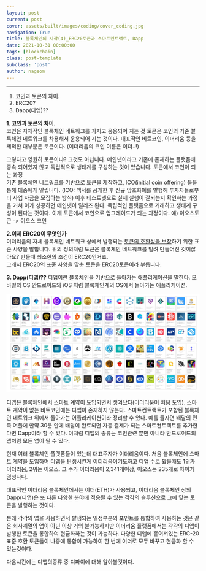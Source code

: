 ```yaml
---
layout: post
current: post
cover: assets/built/images/coding/cover_coding.jpg
navigation: True
title: 블록체인의 시작(4)_ERC20토큰과 스마트컨트랙트, Dapp 
date: 2021-10-31 00:00:00
tags: [blockchain]
class: post-template
subclass: 'post'
author: nageom
---
```

* * *
1. 코인과 토큰의 차이.
2. ERC20? 
3. Dapp(디앱)?? 


**1. 코인과 토큰의 차이.**<br>
코인은 자체적인 블록체인 네트워크를 가지고 웅용되어 지는 것
토큰은 코인의 기존 블록체인 네트워크를 차용해서 운용되어 지는 것이다. 
대표적인 비트코인, 이더리움 등을 제외한 대부분은 토큰이다. (이더리움의 코인 이름은 이더..!) 

그렇다고 영원히 토큰이냐? 그것도 아닙니다. 메인넷이라고 기존에 존재하는 플랫폼에 종속 되어있지 않고
독립적으로 생태계를 구성하는 것이 있습니다.
토큰에서 코인이 되는 과정 <BR>
기존 블록체인 네트워크를 기반으로 토큰을 제작하고, ICO(initial coin offering) 들을 통해 대중에게 알립니다.
(ICO: 백서를 공개한 후 신규 암호화폐를 발행해 투자자들로부터 사업 자금을 모집하는 방식)
이후 테스트넷으로 실제 실행이 잘되는지 확인하는 과정을 거쳐 이가 성공하면 메인넷이 릴리즈 된다.
독립적인 플랫폼으로 거래하고 생태계 구성이 된다는 것이다. 이게 토큰에서 코인으로 업그레이드가 되는 과정이다.
예) 이오스토큰 -> 이오스 코인

**2.이제 ERC20이 무엇인가**<BR>
이더리움의 자체 블록체인 네트워크 상에서 발행되는 <U>토큰의 호환성을 보장</U>하기 위한 표준 사양을 말합니다. 
위의 정의처럼 토큰은 블록체인 네트워크를 빌려 만들어진 것이잖아요? 만들때 최소한의 조건이 ERC20인거죠.  
그래서 ERC20의 표준 사양을 맞춘 토큰을 ERC20토큰이라 부릅니다. 


**3. Dapp(디앱)??**
디앱이란 블록체인을 기반으로 돌아가는 애플리케이션을 말한다.
모바일의 OS 안드로이드와 iOS 처럼 블록체인계의 OS에서 돌아가는 애플리케이션.

![ex_screenshot](../../assets/built/images/blockchain/blockchain3.png)

디앱은 블록체인에서 스마트 계약이 도입되면서 생겨났다(이더리움이 처음 도입). 스마트 계약이 없는 비트코인에는 디앱이 존재하지 않는다.
스마트컨트랙트가 포함된 블록체인 네트워크 위에서 돌아가는 어플리케이션이라 정리할 수 있다. 
예를 들자면 배달의 민족 어플에 만약 30분 안에 배달이 완료되면 자동 결제가 되는 스마트컨트랙트를 추가한다면 Dapp이라 할 수 있다.
이처럼 디앱의 종류는 코인관련 뿐만 아니라 안드로이드의 앱처럼 모든 앱이 될 수 있다. 

현재 여러 블록체인 플랫폼들이 있는데 대표주자가 이더리움이다. 처음 블록체인에 스마트 계약을 도입하며
디앱을 탄생시킨게 이더리움이기도하고 디앱 수로 봤을때도 1위가 이더리움, 2위는 이오스. 그 수가 
이더리움이 2,341개이상, 이오스는 235개로 차이가 엄청나다. 

대표적인 이더리움 블록체인에서는 이더(ETH)가 사용되고, 이더리움 블록체인 상의 Dapp(디앱)은
또 다른 다양한 분야에 적용될 수 있는 각각의 솔루션으로 그에 맞는 토큰을 발행하는 것이다.

본래 각각의 앱을 사용하면서 발생되는 일정부분의 포인트를 통합하여 사용하는 것은 같은 회사계열의 앱이 아닌 이상 거의 불가능하지만 
이더리움 플랫폼에서는 각각의 디앱이 발행한 토큰을 통합하여 현금화하는 것이 가능하다.
다양한 디앱에 흩어져있는 ERC-20 표준 호환 토큰들이 나중에 통합이 가능하여 한 번에 이더로 모두 바꾸고 현금화 할 수 있는것이다.

다음시간에는 디앱의종류 중 디파이에 대해 알아볼것이다. 

